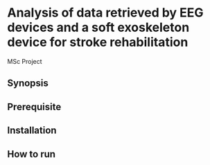 # Analysis of data retrieved by EEG devices and a soft exoskeleton device for stroke rehabilitation
MSc Project

## Synopsis

## Prerequisite

## Installation

## How to run
